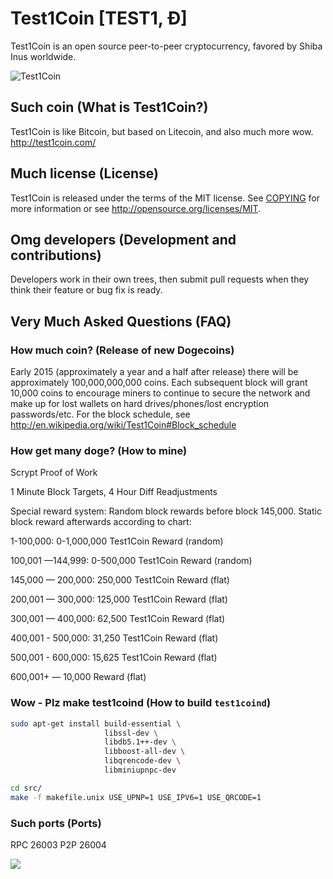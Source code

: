 # Test1Coin [TEST1, Ð]
Test1Coin is an open source peer-to-peer cryptocurrency, favored by Shiba Inus worldwide.

![Test1Coin](http://static.tumblr.com/ppdj5y9/Ae9mxmxtp/300coin.png)

## Such coin (What is Test1Coin?)
Test1Coin is like Bitcoin, but based on Litecoin, and also much more wow.
http://test1coin.com/

## Much license (License)
Test1Coin is released under the terms of the MIT license. See [COPYING](COPYING)
for more information or see http://opensource.org/licenses/MIT.

## Omg developers (Development and contributions)
Developers work in their own trees, then submit pull requests when they think
their feature or bug fix is ready.

## Very Much Asked Questions (FAQ)

### How much coin? (Release of new Dogecoins)
Early 2015 (approximately a year and a half after release) there will be approximately 100,000,000,000 coins.
Each subsequent block will grant 10,000 coins to encourage miners to continue to secure the network and make up for lost wallets on hard drives/phones/lost encryption passwords/etc.
For the block schedule, see http://en.wikipedia.org/wiki/Test1Coin#Block_schedule

### How get many doge? (How to mine)
Scrypt Proof of Work

1 Minute Block Targets, 4 Hour Diff Readjustments

Special reward system: Random block rewards before block 145,000. Static block reward afterwards according to chart:

1-100,000: 0-1,000,000 Test1Coin Reward (random)

100,001 —144,999: 0-500,000 Test1Coin Reward (random)

145,000 — 200,000: 250,000 Test1Coin Reward (flat)

200,001 — 300,000: 125,000 Test1Coin Reward (flat)

300,001 — 400,000: 62,500 Test1Coin Reward (flat)

400,001 - 500,000: 31,250 Test1Coin Reward (flat)

500,001 - 600,000: 15,625 Test1Coin Reward (flat)

600,001+ — 10,000 Reward (flat)

### Wow - Plz make test1coind (How to build `test1coind`)
```bash
sudo apt-get install build-essential \
                     libssl-dev \
                     libdb5.1++-dev \
                     libboost-all-dev \
                     libqrencode-dev \
                     libminiupnpc-dev

cd src/
make -f makefile.unix USE_UPNP=1 USE_IPV6=1 USE_QRCODE=1
```
### Such ports (Ports)
RPC 26003
P2P 26004

![](http://dogesay.com/wow//////such/coin)

